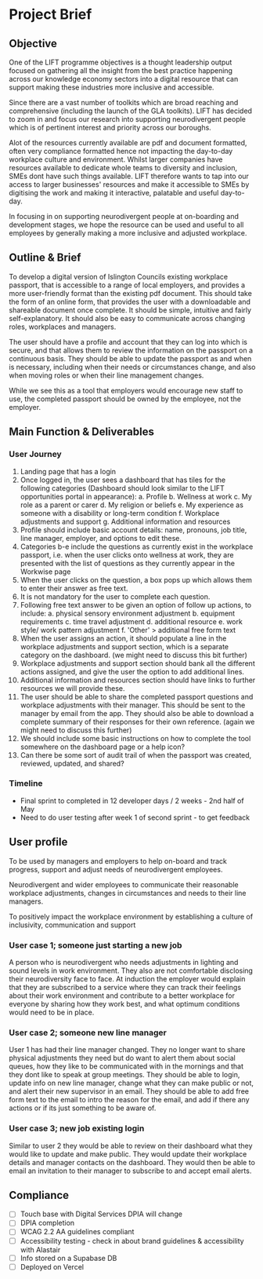 # Project Brief

## Objective

One of the LIFT programme objectives is a thought leadership output focused on gathering all the insight from the best practice happening across our knowledge economy sectors into a digital resource that can support making these industries more inclusive and accessible.

Since there are a vast number of toolkits which are broad reaching and comprehensive (including the launch of the GLA toolkits). LIFT has decided to zoom in and focus our research into supporting neurodivergent people which is of pertinent interest and priority across our boroughs.

Alot of the resources currently available are pdf and document formatted, often very compliance formatted hence not impacting the day-to-day workplace culture and environment. Whilst larger companies have resources available to dedicate whole teams to diversity and inclusion, SMEs dont have such things available. LIFT therefore wants to tap into our access to larger businesses' resources and make it accessible to SMEs by digitising the work and making it interactive, palatable and useful day-to-day.

In focusing in on supporting neurodivergent people at on-boarding and development stages, we hope the resource can be used and useful to all employees by generally making a more inclusive and adjusted workplace.

## Outline & Brief

To develop a digital version of Islington Councils existing workplace passport, that is accessible to a range of local employers, and provides a more user-friendly format than the existing pdf document. This should take the form of an online form, that provides the user with a downloadable and shareable document once complete. It should be simple, intuitive and fairly self-explanatory. It should also be easy to communicate across changing roles, workplaces and managers.

The user should have a profile and account that they can log into which is secure, and that allows them to review the information on the passport on a continuous basis. They should be able to update the passport as and when is necessary, including when their needs or circumstances change, and also when moving roles or when their line management changes.

While we see this as a tool that employers would encourage new staff to use, the completed passport should be owned by the employee, not the employer.

## Main Function & Deliverables

### User Journey

1. Landing page that has a login
2. Once logged in, the user sees a dashboard that has tiles for the following categories (Dashboard should look similar to the LIFT opportunities portal in appearance):
   a. Profile
   b. Wellness at work
   c. My role as a parent or carer
   d. My religion or beliefs
   e. My experience as someone with a disability or long-term condition
   f. Workplace adjustments and support
   g. Additional information and resources
3. Profile should include basic account details: name, pronouns, job title, line manager, employer, and options to edit these.
4. Categories b-e include the questions as currently exist in the workplace passport, i.e. when the user clicks onto wellness at work, they are presented with the list of questions as they currently appear in the Workwise page
5. When the user clicks on the question, a box pops up which allows them to enter their answer as free text.
6. It is not mandatory for the user to complete each question.
7. Following free text answer to be given an option of follow up actions, to include:
   a. physical sensory environment adjustment
   b. equipment requirements
   c. time travel adjustment
   d. additional resource
   e. work style/ work pattern adjustment
   f. 'Other' > additional free form text
8. When the user assigns an action, it should populate a line in the workplace adjustments and support section, which is a separate category on the dashboard. (we might need to discuss this bit further)
9. Workplace adjustments and support section should bank all the different actions assigned, and give the user the option to add additional lines.
10. Additional information and resources section should have links to further resources we will provide these.
11. The user should be able to share the completed passport questions and workplace adjustments with their manager. This should be sent to the manager by email from the app. They should also be able to download a complete summary of their responses for their own reference. (again we might need to discuss this further)
12. We should include some basic instructions on how to complete the tool somewhere on the dashboard page or a help icon?
13. Can there be some sort of audit trail of when the passport was created, reviewed, updated, and shared?

### Timeline

- Final sprint to completed in 12 developer days / 2 weeks - 2nd half of May
- Need to do user testing after week 1 of second sprint - to get feedback

## User profile

To be used by managers and employers to help on-board and track progress, support and adjust needs of neurodivergent employees.

Neurodivergent and wider employees to communicate their reasonable workplace adjustments, changes in circumstances and needs to their line managers.

To positively impact the workplace environment by establishing a culture of inclusivity, communication and support

### User case 1; someone just starting a new job

A person who is neurodivergent who needs adjustments in lighting and sound levels in work environment. They also are not comfortable disclosing their neurodiversity face to face. At induction the employer would explain that they are subscribed to a service where they can track their feelings about their work environment and contribute to a better workplace for everyone by sharing how they work best, and what optimum conditions would need to be in place.

### User case 2; someone new line manager

User 1 has had their line manager changed. They no longer want to share physical adjustments they need but do want to alert them about social queues, how they like to be communicated with in the mornings and that they dont like to speak at group meetings. They should be able to login, update info on new line manager, change what they can make public or not, and alert their new supervisor in an email. They should be able to add free form text to the email to intro the reason for the email, and add if there any actions or if its just something to be aware of.

### User case 3; new job existing login

Similar to user 2 they would be able to review on their dashboard what they would like to update and make public. They would update their workplace details and manager contacts on the dashboard. They would then be able to email an invitation to their manager to subscribe to and accept email alerts.

## Compliance

- [ ] Touch base with Digital Services DPIA will change
- [ ] DPIA completion
- [ ] WCAG 2.2 AA guidelines compliant
- [ ] Accessibility testing - check in about brand guidelines & accessibility with Alastair
- [ ] Info stored on a Supabase DB
- [ ] Deployed on Vercel
